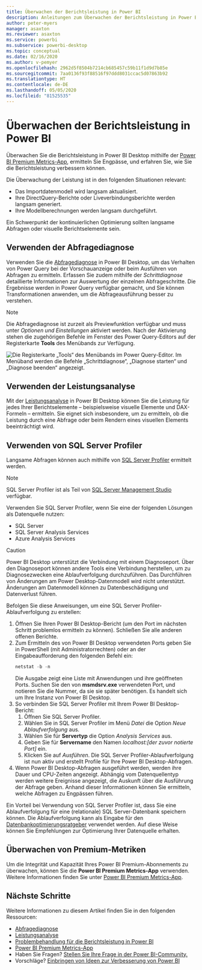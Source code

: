 ```yaml
---
title: Überwachen der Berichtsleistung in Power BI
description: Anleitungen zum Überwachen der Berichtsleistung in Power BI.
author: peter-myers
manager: asaxton
ms.reviewer: asaxton
ms.service: powerbi
ms.subservice: powerbi-desktop
ms.topic: conceptual
ms.date: 02/16/2020
ms.author: v-pemyer
ms.openlocfilehash: 2962d5f8504b7214cb685457c59b11f1d9d7b85e
ms.sourcegitcommit: 7aa0136f93f88516f97ddd8031ccac5d07863b92
ms.translationtype: HT
ms.contentlocale: de-DE
ms.lasthandoff: 05/05/2020
ms.locfileid: "81525535"
---
```

# <a name="monitor-report-performance-in-power-bi"></a>Überwachen der Berichtsleistung in Power BI

Überwachen Sie die Berichtsleistung in Power BI Desktop mithilfe der [Power BI Premium Metrics-App](../service-premium-metrics-app.md), ermitteln Sie Engpässe, und erfahren Sie, wie Sie die Berichtsleistung verbessern können.

Die Überwachung der Leistung ist in den folgenden Situationen relevant:

- Das Importdatenmodell wird langsam aktualisiert.
- Ihre DirectQuery-Berichte oder Liveverbindungsberichte werden langsam generiert.
- Ihre Modellberechnungen werden langsam durchgeführt.

Ein Schwerpunkt der kontinuierlichen Optimierung sollten langsame Abfragen oder visuelle Berichtselemente sein.

## <a name="use-query-diagnostics"></a>Verwenden der Abfragediagnose

Verwenden Sie die [Abfragediagnose](/power-query/QueryDiagnostics) in Power BI Desktop, um das Verhalten von Power Query bei der Vorschauanzeige oder beim Ausführen von Abfragen zu ermitteln. Erfassen Sie zudem mithilfe der _Schrittdiagnose_ detaillierte Informationen zur Auswertung der einzelnen Abfrageschritte. Die Ergebnisse werden in Power Query verfügbar gemacht, und Sie können Transformationen anwenden, um die Abfrageausführung besser zu verstehen.

> [!NOTE]
> Die Abfragediagnose ist zurzeit als Previewfunktion verfügbar und muss unter _Optionen und Einstellungen_ aktiviert werden. Nach der Aktivierung stehen die zugehörigen Befehle im Fenster des Power Query-Editors auf der Registerkarte **Tools** des Menübands zur Verfügung.

![Die Registerkarte „Tools“ des Menübands im Power Query-Editor. Im Menüband werden die Befehle „Schrittdiagnose“, „Diagnose starten“ und „Diagnose beenden“ angezeigt.](media/monitor-report-performance/power-query-diagnotics.png)

## <a name="use-performance-analyzer"></a>Verwenden der Leistungsanalyse

Mit der [Leistungsanalyse](../desktop-performance-analyzer.md) in Power BI Desktop können Sie die Leistung für jedes Ihrer Berichtselemente – beispielsweise visuelle Elemente und DAX-Formeln – ermitteln. Sie eignet sich insbesondere, um zu ermitteln, ob die Leistung durch eine Abfrage oder beim Rendern eines visuellen Elements beeinträchtigt wird.

## <a name="use-sql-server-profiler"></a>Verwenden von SQL Server Profiler

Langsame Abfragen können auch mithilfe von [SQL Server Profiler](/sql/tools/sql-server-profiler/sql-server-profiler) ermittelt werden.

> [!NOTE]
> SQL Server Profiler ist als Teil von [SQL Server Management Studio](/sql/ssms/download-sql-server-management-studio-ssms) verfügbar.

Verwenden Sie SQL Server Profiler, wenn Sie eine der folgenden Lösungen als Datenquelle nutzen:

- SQL Server
- SQL Server Analysis Services
- Azure Analysis Services

> [!CAUTION]
> Power BI Desktop unterstützt die Verbindung mit einem Diagnoseport. Über den Diagnoseport können andere Tools eine Verbindung herstellen, um zu Diagnosezwecken eine Ablaufverfolgung durchzuführen. Das Durchführen von Änderungen am Power Desktop-Datenmodell wird nicht unterstützt. Änderungen am Datenmodell können zu Datenbeschädigung und Datenverlust führen.

Befolgen Sie diese Anweisungen, um eine SQL Server Profiler-Ablaufverfolgung zu erstellen:

1. Öffnen Sie Ihren Power BI Desktop-Bericht (um den Port im nächsten Schritt problemlos ermitteln zu können). Schließen Sie alle anderen offenen Berichte.
1. Zum Ermitteln des von Power BI Desktop verwendeten Ports geben Sie in PowerShell (mit Administratorrechten) oder an der Eingabeaufforderung den folgenden Befehl ein:
    ```powershell
    netstat -b -n
    ```
    Die Ausgabe zeigt eine Liste mit Anwendungen und ihre geöffneten Ports. Suchen Sie den von **msmdsrv.exe** verwendeten Port, und notieren Sie die Nummer, da sie sie später benötigen. Es handelt sich um Ihre Instanz von Power BI Desktop.
1. So verbinden Sie SQL Server Profiler mit Ihrem Power BI Desktop-Bericht:
    1. Öffnen Sie SQL Server Profiler.
    1. Wählen Sie in SQL Server Profiler im Menü _Datei_ die Option _Neue Ablaufverfolgung_ aus.
    1. Wählen Sie für **Servertyp** die Option _Analysis Services_ aus.
    1. Geben Sie für **Servername** den Namen _localhost:[der zuvor notierte Port]_ ein.
    1. Klicken Sie auf _Ausführen_. Die SQL Server Profiler-Ablaufverfolgung ist nun aktiv und erstellt Profile für Ihre Power BI Desktop-Abfragen.
1. Wenn Power BI Desktop-Abfragen ausgeführt werden, werden ihre Dauer und CPU-Zeiten angezeigt. Abhängig vom Datenquellentyp werden weitere Ereignisse angezeigt, die Auskunft über die Ausführung der Abfrage geben. Anhand dieser Informationen können Sie ermitteln, welche Abfragen zu Engpässen führen.

Ein Vorteil bei Verwendung von SQL Server Profiler ist, dass Sie eine Ablaufverfolgung für eine (relationale) SQL Server-Datenbank speichern können. Die Ablaufverfolgung kann als Eingabe für den [Datenbankoptimierungsratgeber](/sql/relational-databases/performance/start-and-use-the-database-engine-tuning-advisor) verwendet werden. Auf diese Weise können Sie Empfehlungen zur Optimierung Ihrer Datenquelle erhalten.

## <a name="monitor-premium-metrics"></a>Überwachen von Premium-Metriken

Um die Integrität und Kapazität Ihres Power BI Premium-Abonnements zu überwachen, können Sie die **Power BI Premium Metrics-App** verwenden. Weitere Informationen finden Sie unter [Power BI Premium Metrics-App](../service-premium-metrics-app.md).

## <a name="next-steps"></a>Nächste Schritte

Weitere Informationen zu diesem Artikel finden Sie in den folgenden Ressourcen:

- [Abfragediagnose](/power-query/QueryDiagnostics)
- [Leistungsanalyse](../desktop-performance-analyzer.md)
- [Problembehandlung für die Berichtsleistung in Power BI](report-performance-troubleshoot.md)
- [Power BI Premium Metrics-App](../service-premium-metrics-app.md)
- Haben Sie Fragen? [Stellen Sie Ihre Frage in der Power BI-Community.](https://community.powerbi.com/)
- Vorschläge? [Einbringen von Ideen zur Verbesserung von Power BI](https://ideas.powerbi.com/)
